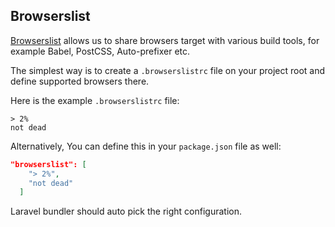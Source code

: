 ## Browserslist

[Browserslist](https://github.com/browserslist/browserslist) allows us to share browsers target with various build tools,
for example Babel, PostCSS, Auto-prefixer etc.

The simplest way is to create a `.browserslistrc` file on your project root and define supported browsers there.

Here is the example `.browserslistrc` file:
```
> 2%
not dead
```
Alternatively, You can define this in your `package.json` file as well:
```json
"browserslist": [
    "> 2%",
    "not dead"
  ]
```

Laravel bundler should auto pick the right configuration.
